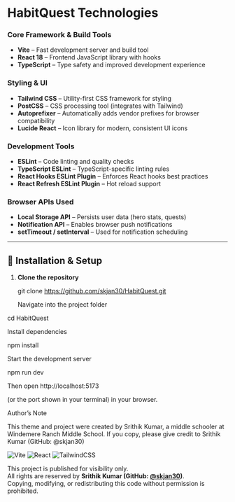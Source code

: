 # HabitQuest Technologies

### Core Framework & Build Tools
- **Vite** – Fast development server and build tool  
- **React 18** – Frontend JavaScript library with hooks  
- **TypeScript** – Type safety and improved development experience  

### Styling & UI
- **Tailwind CSS** – Utility-first CSS framework for styling  
- **PostCSS** – CSS processing tool (integrates with Tailwind)  
- **Autoprefixer** – Automatically adds vendor prefixes for browser compatibility  
- **Lucide React** – Icon library for modern, consistent UI icons  

### Development Tools
- **ESLint** – Code linting and quality checks  
- **TypeScript ESLint** – TypeScript-specific linting rules  
- **React Hooks ESLint Plugin** – Enforces React hooks best practices  
- **React Refresh ESLint Plugin** – Hot reload support  

### Browser APIs Used
- **Local Storage API** – Persists user data (hero stats, quests)  
- **Notification API** – Enables browser push notifications  
- **setTimeout / setInterval** – Used for notification scheduling  

---

## 🚀 Installation & Setup

1. **Clone the repository**  
   
   git clone https://github.com/skjan30/HabitQuest.git

    Navigate into the project folder

cd HabitQuest

Install dependencies

npm install

Start the development server 

npm run dev

Then open http://localhost:5173

(or the port shown in your terminal) in your browser.


Author’s Note

This theme and project were created by Srithik Kumar,
a middle schooler at Windemere Ranch Middle School.
If you copy, please give credit to Srithik Kumar (GitHub: @skjan30)  


![Vite](https://img.shields.io/badge/Vite-646CFF?logo=vite&logoColor=white)
![React](https://img.shields.io/badge/React-61DAFB?logo=react&logoColor=black)
![TailwindCSS](https://img.shields.io/badge/TailwindCSS-38B2AC?logo=tailwind-css&logoColor=white)

This project is published for visibility only.  
All rights are reserved by **Srithik Kumar (GitHub: [@skjan30](https://github.com/skjan30))**.  
Copying, modifying, or redistributing this code without permission is prohibited.


